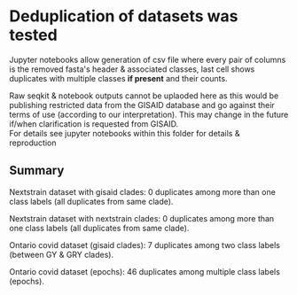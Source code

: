 # Deduplication of datasets was tested
Jupyter notebooks allow generation of csv file where every pair of columns is the removed fasta's header & associated classes, last cell shows duplicates with multiple classes **if present** and their counts.

Raw seqkit & notebook outputs cannot be uplaoded here as this would be publishing restricted data from the GISAID database and go against their terms of use (according to our interpretation). This may change in the future if/when clarification is requested from GISAID.  
For details see jupyter notebooks within this folder for details & reproduction
## Summary
Nextstrain dataset with gisaid clades: 0 duplicates among more than one class labels (all duplicates from same clade).  

Nextstrain dataset with nextstrain clades: 0 duplicates among more than one class labels (all duplicates from same clade).  

Ontario covid dataset (gisaid clades): 7 duplicates among two class labels (between GY & GRY clades).  

Ontario covid dataset (epochs): 46 duplicates among multiple class labels (epochs).